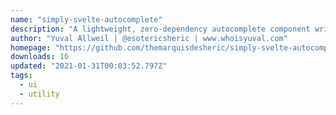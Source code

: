 ```yaml
---
name: "simply-svelte-autocomplete"
description: "A lightweight, zero-dependency autocomplete component written in SvelteJS"
author: "Yuval Allweil | @esotericsheric | www.whoisyuval.com"
homepage: "https://github.com/themarquisdesheric/simply-svelte-autocomplete"
downloads: 16
updated: "2021-01-31T00:03:52.797Z"
tags: 
  - ui
  - utility
---
```

